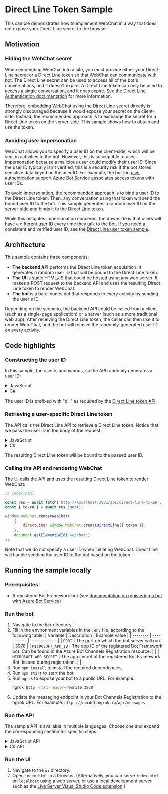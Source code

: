 # Direct Line Token Sample

This sample demonstrates how to implement WebChat in a way that does not expose your Direct Line secret to the browser.

## Motivation

### Hiding the WebChat secret

When embedding WebChat into a site, you must provide either your Direct Line secret or a Direct Line token so that WebChat can communicate with bot. The Direct Line secret can be used to access all of the bot's conversations, and it doesn't expire. A Direct Line token can only be used to access a single conversation, and it does expire. See the [Direct Line Authentication documentation](https://docs.microsoft.com/en-us/azure/bot-service/rest-api/bot-framework-rest-direct-line-3-0-authentication?view=azure-bot-service-4.0) for more information.

Therefore, embedding WebChat using the Direct Line secret directly is strongly discouraged because it would expose your secret on the client-side. Instead, the recommended approach is to exchange the secret for a Direct Line token on the server-side. This sample shows how to obtain and use the token.

### Avoiding user impersonation

WebChat allows you to specify a user ID on the client-side, which will be sent in activities to the bot. However, this is susceptible to user impersonation because a malicious user could modify their user ID. Since the user ID typically isn't verified, this is a security risk if the bot stores sensitive data keyed on the user ID. For example, the built-in [user authentication support Azure Bot Service](https://docs.microsoft.com/en-us/azure/bot-service/bot-builder-concept-authentication?view=azure-bot-service-4.0) associates access tokens with user IDs.

To avoid impersonation, the recommended approach is to bind a user ID to the Direct Line token. Then, any conversation using that token will send the bound user ID to the bot. This sample generates a random user ID on the server-side and binds it to the Direct Line token.

While this mitigates impersonation concerns, the downside is that users will have a different user ID every time they talk to the bot. If you need a consistent and verified user ID, see the [Direct Line user token sample](https://github.com/navzam/user-direct-line-token-sample).

## Architecture

This sample contains three components:
- **The backend API** performs the Direct Line token acquisition. It generates a random user ID that will be bound to the Direct Line token.
- **The UI** is static HTML/JS that could be hosted using any web server. It makes a POST request to the backend API and uses the resulting Direct Line token to render WebChat.
- **The bot** is a bare-bones bot that responds to every activity by sending the user's ID.  

Depending on the scenario, the backend API could be called from a client (such as a single-page application) or a server (such as a more traditional web app). After receiving the Direct Line token, the caller can then use it to render Web Chat, and the bot will receive the randomly-generated user ID on every activity.

## Code highlights

### Constructing the user ID

In this sample, the user is anonymous, so the API randomly generates a user ID:

<details><summary>JavaScript</summary>

```js
// server.js

async function generateRandomUserId() {
    const buffer = await randomBytesAsync(16);
    return `dl_${buffer.toString('hex')}`;
}
```

</details>

<details><summary>C#</summary>

```csharp
// DirectLineTokenController.cs

private static string GenerateRandomUserId()
{
    byte[] tokenData = new byte[16];
    using var rng = new RNGCryptoServiceProvider();
    rng.GetBytes(tokenData);

    return $"dl_{BitConverter.ToString(tokenData).Replace("-", "").ToLower()}";
}
```

</details>

The user ID is prefixed with "dl_" as required by the [Direct Line token API](https://docs.microsoft.com/en-us/azure/bot-service/rest-api/bot-framework-rest-direct-line-3-0-authentication?view=azure-bot-service-4.0#generate-token).

### Retrieving a user-specific Direct Line token

The API calls the Direct Line API to retrieve a Direct Line token. Notice that we pass the user ID in the body of the request:

<details><summary>JavaScript</summary>

```js
// fetchDirectLineToken.js

const response = await fetch('https://directline.botframework.com/v3/directline/tokens/generate', {
    headers: {
        'Content-Type': 'application/json',
        Authorization: `Bearer ${secret}`,
    },
    method: 'post',
    body: JSON.stringify({ user: { id: userId } })
});
```

</details>

<details><summary>C#</summary>

```csharp
// DirectLineTokenService.cs

httpClient.BaseAddress = new Uri("https://directline.botframework.com/");

...

var fetchTokenRequestBody = new { user = new { id = userId } };

var fetchTokenRequest = new HttpRequestMessage(HttpMethod.Post, "v3/directline/tokens/generate")
{
    Headers =
    {
        { "Authorization", $"Bearer {directLineSecret}" },
    },
    Content = new StringContent(JsonSerializer.Serialize(fetchTokenRequestBody), Encoding.UTF8, "application/json"),
};

var fetchTokenResponse = await _httpClient.SendAsync(fetchTokenRequest, cancellationToken);
```

</details>

The resulting Direct Line token will be bound to the passed user ID.

### Calling the API and rendering WebChat

The UI calls the API and uses the resulting Direct Line token to render WebChat:

```js
// index.html

const res = await fetch('http://localhost:3001/api/direct-line-token', { method: 'POST' });
const { token } = await res.json();

window.WebChat.renderWebChat(
    {
        directLine: window.WebChat.createDirectLine({ token }),
    },
    document.getElementById('webchat')
);
```

Note that we do *not* specify a user ID when initiating WebChat. Direct Line will handle sending the user ID to the bot based on the token.

## Running the sample locally

### Prerequisites
- A registered Bot Framework bot (see [documentation on registering a bot with Azure Bot Service](https://docs.microsoft.com/en-us/azure/bot-service/bot-service-quickstart-registration?view=azure-bot-service-3.0))

### Run the bot
1. Navigate to the `bot` directory.
1. Fill in the environment variables in the `.env` file, according to the following table:
    | Variable | Description | Example value |
    | -------- | ----------- | ------------- |
    | `PORT` | The port on which the bot server will run. | 3978 |
    | `MICROSOFT_APP_ID` | The app ID of the registered Bot Framework bot. Can be found in the Azure Bot Channels Registration resource. | |
    | `MICROSOFT_APP_SECRET` | The app secret of the registered Bot Framework Bot. Issued during registration. | |
1. Run `npm install` to install the required dependencies.
1. Run `npm start` to start the bot.
1. Run `ngrok` to expose your bot to a public URL. For example:
    ```bash
    ngrok http -host-header=rewrite 3978
    ```
1. Update the messaging endpoint in your Bot Channels Registration to the ngrok URL. For example: `https://abcdef.ngrok.io/api/messages`

### Run the API

The sample API is available in multiple languages. Choose one and expand the corresponding section for specific steps.

<details><summary>JavaScript API</summary>

1. Navigate to the `api/javascript` directory.
1. Fill in the environment variables in the `.env` file. See the table below for descriptions.
1. Run `npm install` to install the required dependencies.
1. Run `npm start` to start the server.

| Variable | Description | Example value |
| -------- | ----------- | ------------- |
| `PORT` | The port on which the API server will run. | 3000 |
| `DIRECT_LINE_SECRET` | The Direct Line secret issued by Bot Framework. Can be found in the Azure Bot Channels Registration resource after enabling the Direct Line channel. |  |

</details>

<details><summary>C# API</summary>

1. Add the required secrets to the .NET Core secret manager. See the table below for descriptions.
    ```bash
    cd ./api/csharp
    dotnet user-secrets set "DirectLine:DirectLineSecret" "YOUR-DIRECT-LINE-SECRET-HERE"
    ```
1. (optional) Change the port specified in `./Properties/launchSettings.json`.
1. Run `dotnet run` to start the server. (Alternatively, open and run the project in Visual Studio.)

| Variable | Description | Example value |
| -------- | ----------- | ------------- |
| `DirectLine:DirectLineSecret` | The Direct Line secret issued by Bot Framework. Can be found in the Azure Bot Channels Registration resource after enabling the Direct Line channel. |  |

</details>

### Run the UI
1. Navigate to the `ui` directory.
1. Open `index.html` in a browser. (Alternatively, you can serve `index.html` on `localhost` using a web server, or use a local development server such as the [Live Server Visual Studio Code extension](https://marketplace.visualstudio.com/items?itemName=ritwickdey.LiveServer).)